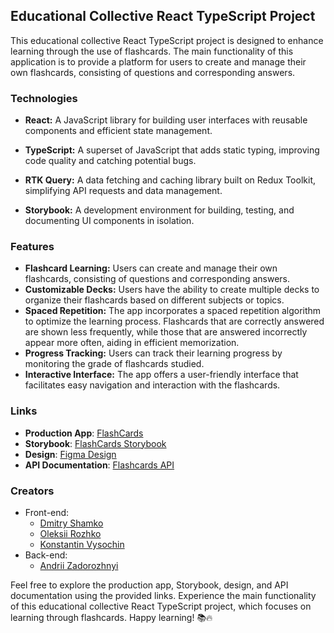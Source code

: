 ## Educational Collective React TypeScript Project

This educational collective React TypeScript project is designed to enhance learning through the use of flashcards. The main functionality of this application is to provide a platform for users to create and manage their own flashcards, consisting of questions and corresponding answers.

### Technologies

- **React:** A JavaScript library for building user interfaces with reusable components and efficient state management.

- **TypeScript:** A superset of JavaScript that adds static typing, improving code quality and catching potential bugs.

- **RTK Query:** A data fetching and caching library built on Redux Toolkit, simplifying API requests and data management.

- **Storybook:** A development environment for building, testing, and documenting UI components in isolation.

### Features

- **Flashcard Learning:** Users can create and manage their own flashcards, consisting of questions and corresponding answers.
- **Customizable Decks:** Users have the ability to create multiple decks to organize their flashcards based on different subjects or topics.
- **Spaced Repetition:** The app incorporates a spaced repetition algorithm to optimize the learning process. Flashcards that are correctly answered are shown less frequently, while those that are answered incorrectly appear more often, aiding in efficient memorization.
- **Progress Tracking:** Users can track their learning progress by monitoring the grade of flashcards studied.
- **Interactive Interface:** The app offers a user-friendly interface that facilitates easy navigation and interaction with the flashcards.

### Links

- **Production App**: [FlashCards](https://flashcards-proffery.vercel.app/)
- **Storybook**: [FlashCards Storybook](https://storybook-flashcards-proffery.vercel.app/)
- **Design**: [Figma Design](https://www.figma.com/file/PwHkQjA62wyw8BSEyW4gIk/%D0%9E%D0%B1%D1%83%D1%87%D0%B5%D0%BD%D0%B8%D0%B5-%D0%BF%D0%BE-%D0%BA%D0%B0%D1%80%D1%82%D0%BE%D1%87%D0%BA%D0%B0%D0%BC?type=design&node-id=0-1&mode=design)
- **API Documentation**: [Flashcards API](https://api.flashcards.andrii.es/docs)

### Creators
- Front-end:
    - [Dmitry Shamko](https://github.com/proffery/cards)
    - [Oleksii Rozhko](https://github.com/r0leksii)
    - [Konstantin Vysochin](https://github.com/xaosland)
- Back-end:
    - [Andrii Zadorozhnyi](https://github.com/ershisan99)

Feel free to explore the production app, Storybook, design, and API documentation using the provided links. Experience the main functionality of this educational collective React TypeScript project, which focuses on learning through flashcards. Happy learning! 📚🔥